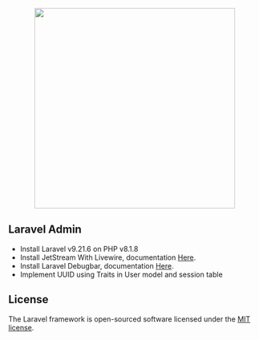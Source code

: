 <p align="center"><a href="https://laravel.com" target="_blank"><img src="https://raw.githubusercontent.com/laravel/art/master/logo-lockup/5%20SVG/2%20CMYK/1%20Full%20Color/laravel-logolockup-cmyk-red.svg" width="400"></a></p>

## Laravel Admin

- Install Laravel v9.21.6 on PHP v8.1.8
- Install JetStream With Livewire, documentation [Here](https://jetstream.laravel.com/2.x/introduction.html "Laravel JetStream documentation").
- Install Laravel Debugbar, documentation [Here](https://github.com/barryvdh/laravel-debugbar "Github Laravel Debugbar").
- Implement UUID using Traits in User model and session table

## License

The Laravel framework is open-sourced software licensed under the [MIT license](https://opensource.org/licenses/MIT).
